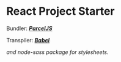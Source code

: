 # React Project Starter

Bundler: [<b>_ParcelJS_</b>](https://parceljs.org)


Transpiler: [<b>_Babel_</b>](https://babeljs.io)

_and node-sass package for stylesheets._


